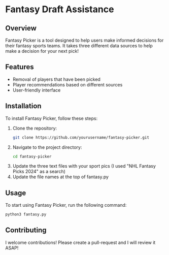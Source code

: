 # Fantasy Draft Assistance

## Overview
Fantasy Picker is a tool designed to help users make informed decisions for their fantasy sports teams. It takes three different data sources to help make a decision for your next pick!

## Features
- Removal of players that have been picked
- Player recommendations based on different sources
- User-friendly interface

## Installation
To install Fantasy Picker, follow these steps:

1. Clone the repository:
    ```bash
    git clone https://github.com/yourusername/fantasy-picker.git
    ```
2. Navigate to the project directory:
    ```bash
    cd fantasy-picker
    ```
3. Update the three text files with your sport pics (I used "NHL Fantasy Picks 2024" as a search)
4. Update the file names at the top of fantasy.py

## Usage
To start using Fantasy Picker, run the following command:
```bash
python3 fantasy.py
```

## Contributing
I welcome contributions! Please create a pull-request and I will review it ASAP!
